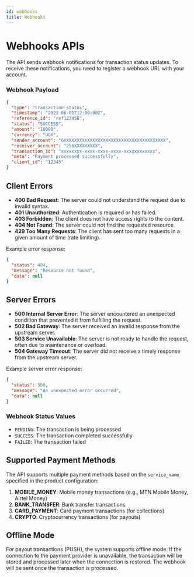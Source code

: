```yaml
---
id: webhooks
title: Webhooks
---
```


# Webhooks APIs

The API sends webhook notifications for transaction status updates. To receive these notifications, you need to register a webhook URL with your account.

### Webhook Payload

```json
{
  "type": "transaction_status",
  "timestamp": "2023-06-01T12:00:00Z",
  "reference_id": "ref123456",
  "status": "SUCCESS",
  "amount": "10000",
  "currency": "UGX",
  "sender_account": "GXXXXXXXXXXXXXXXXXXXXXXXXXXXXXXXXXXXXXXX",
  "receiver_account": "256XXXXXXXXX",
  "transaction_id": "xxxxxxxx-xxxx-xxxx-xxxx-xxxxxxxxxxxx",
  "meta": "Payment processed successfully",
  "client_id": "12345"
}
```


## Client Errors

- **400 Bad Request**: The server could not understand the request due to invalid syntax.
- **401 Unauthorized**: Authentication is required or has failed.
- **403 Forbidden**: The client does not have access rights to the content.
- **404 Not Found**: The server could not find the requested resource.
- **429 Too Many Requests**: The client has sent too many requests in a given amount of time (rate limiting).

Example error response:

```json
{
  "status": 404,
  "message": "Resource not found",
  "data": null
}
```

## Server Errors

- **500 Internal Server Error**: The server encountered an unexpected condition that prevented it from fulfilling the request.
- **502 Bad Gateway**: The server received an invalid response from the upstream server.
- **503 Service Unavailable**: The server is not ready to handle the request, often due to maintenance or overload.
- **504 Gateway Timeout**: The server did not receive a timely response from the upstream server.

Example server error response:

```json
{
  "status": 500,
  "message": "An unexpected error occurred",
  "data": null
}
```

### Webhook Status Values

- `PENDING`: The transaction is being processed
- `SUCCESS`: The transaction completed successfully
- `FAILED`: The transaction failed

## Supported Payment Methods

The API supports multiple payment methods based on the `service_name` specified in the product configuration:

1. **MOBILE_MONEY**: Mobile money transactions (e.g., MTN Mobile Money, Airtel Money)
2. **BANK_TRANSFER**: Bank transfer transactions
3. **CARD_PAYMENT**: Card payment transactions (for collections)
4. **CRYPTO**: Cryptocurrency transactions (for payouts)

## Offline Mode

For payout transactions (PUSH), the system supports offline mode. If the connection to the payment provider is unavailable, the transaction will be stored and processed later when the connection is restored. The webhook will be sent once the transaction is processed.
